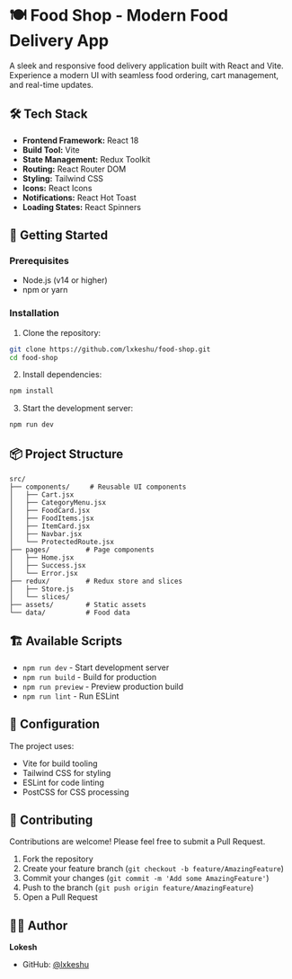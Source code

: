 # 🍽️ Food Shop - Modern Food Delivery App

A sleek and responsive food delivery application built with React and Vite. Experience a modern UI with seamless food ordering, cart management, and real-time updates.

## 🛠️ Tech Stack

- **Frontend Framework:** React 18
- **Build Tool:** Vite
- **State Management:** Redux Toolkit
- **Routing:** React Router DOM
- **Styling:** Tailwind CSS
- **Icons:** React Icons
- **Notifications:** React Hot Toast
- **Loading States:** React Spinners

## 🚀 Getting Started

### Prerequisites

- Node.js (v14 or higher)
- npm or yarn

### Installation

1. Clone the repository:
```bash
git clone https://github.com/lxkeshu/food-shop.git
cd food-shop
```

2. Install dependencies:
```bash
npm install
```

3. Start the development server:
```bash
npm run dev
```

## 📦 Project Structure

```
src/
├── components/     # Reusable UI components
│   ├── Cart.jsx
│   ├── CategoryMenu.jsx
│   ├── FoodCard.jsx
│   ├── FoodItems.jsx
│   ├── ItemCard.jsx
│   ├── Navbar.jsx
│   └── ProtectedRoute.jsx
├── pages/         # Page components
│   ├── Home.jsx
│   ├── Success.jsx
│   └── Error.jsx
├── redux/         # Redux store and slices
│   ├── Store.js
│   └── slices/
├── assets/        # Static assets
└── data/          # Food data
```

## 🏗️ Available Scripts

- `npm run dev` - Start development server
- `npm run build` - Build for production
- `npm run preview` - Preview production build
- `npm run lint` - Run ESLint

## 🔧 Configuration

The project uses:
- Vite for build tooling
- Tailwind CSS for styling
- ESLint for code linting
- PostCSS for CSS processing

## 👥 Contributing

Contributions are welcome! Please feel free to submit a Pull Request.

1. Fork the repository
2. Create your feature branch (`git checkout -b feature/AmazingFeature`)
3. Commit your changes (`git commit -m 'Add some AmazingFeature'`)
4. Push to the branch (`git push origin feature/AmazingFeature`)
5. Open a Pull Request

## 👨‍💻 Author

**Lokesh**
- GitHub: [@lxkeshu](https://github.com/lxkeshu)

